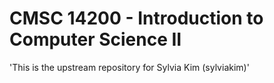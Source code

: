 # CMSC 14200 - Introduction to Computer Science II

'This is the upstream repository for Sylvia Kim (sylviakim)'
